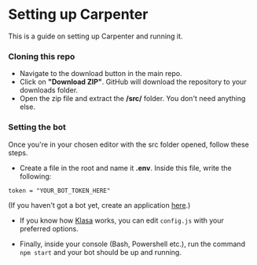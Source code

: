 # Setting up Carpenter

This is a guide on setting up Carpenter and running it.

### Cloning this repo

- Navigate to the download button in the main repo.
- Click on **"Download ZIP"**. GitHub will download the repository to your downloads folder.
- Open the zip file and extract the **/src/** folder. You don't need anything else.

### Setting the bot

Once you're in your chosen editor with the src folder opened, follow these steps.

- Create a file in the root and name it **.env**. Inside this file, write the following: 
```
token = "YOUR_BOT_TOKEN_HERE"
```
(If you haven't got a bot yet, create an application [here](https://discord.com/developers/applications).)

- If you know how [Klasa](https://klasa.js.org) works, you can edit `config.js` with your preferred options.

- Finally, inside your console (Bash, Powershell etc.), run the command `npm start` and your bot should be up and running.